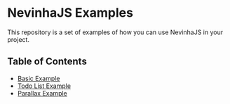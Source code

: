 # NevinhaJS Examples

This repository is a set of examples of how you can use NevinhaJS in your project.

## Table of Contents

- [Basic Example](basic-example)
- [Todo List Example](todo-list)
- [Parallax Example](parallax-example)